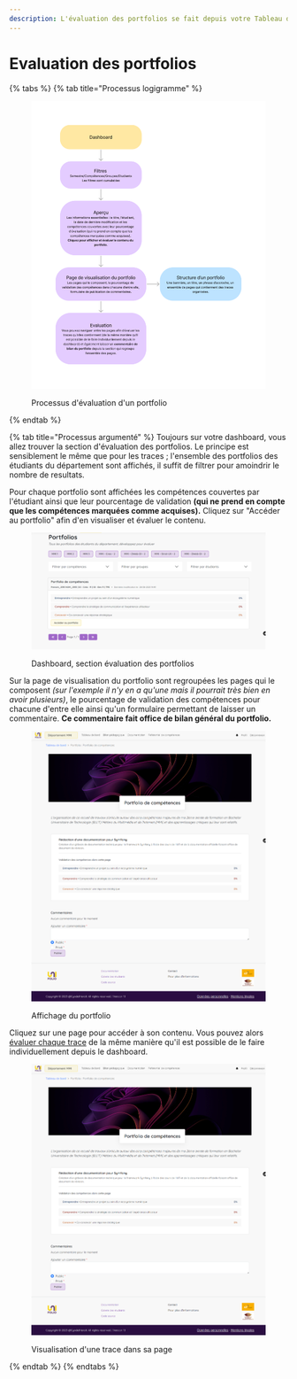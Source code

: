 ```yaml
---
description: L'évaluation des portfolios se fait depuis votre Tableau de bord
---
```


# Evaluation des portfolios

{% tabs %}
{% tab title="Processus logigramme" %}
<figure><img src="../../.gitbook/assets/UniFolio eval trace (1).png" alt=""><figcaption><p>Processus d'évaluation d'un portfolio</p></figcaption></figure>
{% endtab %}

{% tab title="Processus argumenté" %}
Toujours sur votre dashboard, vous allez trouver la section d'évaluation des portfolios. Le principe est sensiblement le même que pour les traces ; l'ensemble des portfolios des étudiants du département sont affichés, il suffit de filtrer pour amoindrir le nombre de resultats.

Pour chaque portfolio sont affichées les compétences couvertes par l'étudiant ainsi que leur pourcentage de validation **(qui ne prend en compte que les compétences marquées comme acquises).** Cliquez sur "Accéder au portfolio" afin d'en visualiser et évaluer le contenu.

<figure><img src="https://github.com/CyndelHerolt/UniFolio-Documentation/raw/main/.gitbook/assets/eval_portfolio1.png" alt=""><figcaption><p>Dashboard, section évaluation des portfolios</p></figcaption></figure>

Sur la page de visualisation du portfolio sont regroupées les pages qui le composent _(sur l'exemple il n'y en a qu'une mais il pourrait très bien en avoir plusieurs)_, le pourcentage de validation des compétences pour chacune d'entre elle ainsi qu'un formulaire permettant de laisser un commentaire. **Ce commentaire fait office de bilan général du portfolio.**

<figure><img src="https://github.com/CyndelHerolt/UniFolio-Documentation/raw/main/.gitbook/assets/eval_portfolio2.png" alt=""><figcaption><p>Affichage du portfolio</p></figcaption></figure>

Cliquez sur une page pour accéder à son contenu. Vous pouvez alors [évaluer chaque trace](evaluation-des-traces.md) de la même manière qu'il est possible de le faire individuellement depuis le dashboard.

<figure><img src="https://github.com/CyndelHerolt/UniFolio-Documentation/raw/main/.gitbook/assets/eval_portfolio2.png" alt=""><figcaption><p>Visualisation d'une trace dans sa page</p></figcaption></figure>
{% endtab %}
{% endtabs %}

